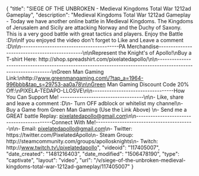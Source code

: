 {
    "title": "SIEGE OF THE UNBROKEN - Medieval Kingdoms Total War 1212ad Gameplay",
    "description": "Medieval Kingdoms Total War 1212ad Gameplay - Today we have another online battle in Medieval Kingdoms. The Kingdoms of Jerusalem and Sicily are attacking Norway and the Duchy of Saxony. This is a very good battle with great tactics and players. Enjoy the Battle :D\n\nIf you enjoyed the video don't forget to Like and Leave a comment :D\n\n-----------------------------------------PA Merchandise----------------------------------------------\n\nRepresent the Knight's of Apollo!\nBuy a T-shirt Here: http:\/\/shop.spreadshirt.com\/pixelatedapollo\/\n\n---------------------------------------------------------------------------------------------------------------\nGreen Man Gaming Link:\nhttp:\/\/www.greenmangaming.com\/?tap_a=1964-996bbb&tap_s=29753-aa0a78\n\nGreen Man Gaming Discount Code 20% Off:\nPIXELA-TEDAPO-LLOSVE\n\n----------------------------------How You Can Support Me! -----------------------------------\n\n- Like, share and leave a comment :D\n- Turn OFF adblock or whitelist my channel\n- Buy a Game from Green Man Gaming (Use the Link Above) \n- Send me a GREAT battle Replay: pixelatedapollo@gmail.com\n\n------------------------------------------Connect With Me!-----------------------------------------\n\n- Email: pixelatedapollo@gmail.com\n- Twitter: https:\/\/twitter.com\/PixelatedApollo\n- Steam Group:  http:\/\/steamcommunity.com\/groups\/apollosknights\n- Twitch: http:\/\/www.twitch.tv\/pixelatedapollo",
    "videoid": "117405007",
    "date_created": "1481216403",
    "date_modified": "1506478190",
    "type": "captivate",
    "layout": "video",
    "url": "\/v\/siege-of-the-unbroken-medieval-kingdoms-total-war-1212ad-gameplay\/117405007"
}